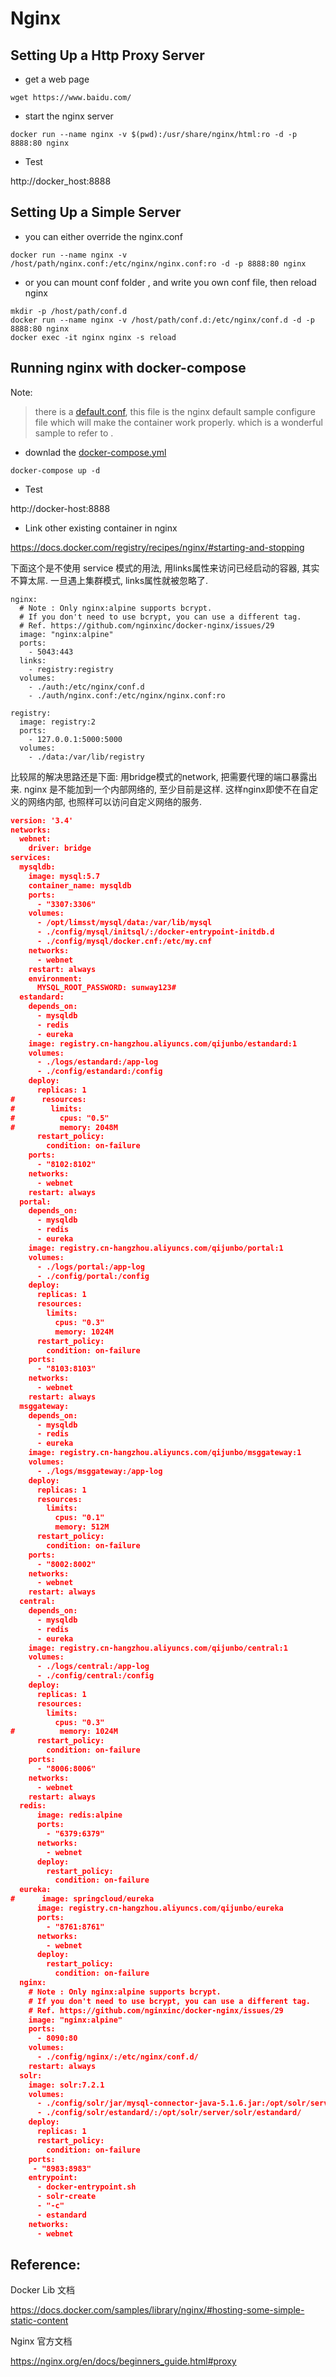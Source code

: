 ﻿Nginx
==

Setting Up a Http Proxy Server
--

-  get a web page 

```
wget https://www.baidu.com/
```

- start the nginx server

```
docker run --name nginx -v $(pwd):/usr/share/nginx/html:ro -d -p 8888:80 nginx
```

- Test

http://docker_host:8888


Setting Up a Simple Server
--

- you can either override the nginx.conf

```
docker run --name nginx -v /host/path/nginx.conf:/etc/nginx/nginx.conf:ro -d -p 8888:80 nginx
```

- or you can mount conf folder , and write you own conf file, then reload nginx

```
mkdir -p /host/path/conf.d
docker run --name nginx -v /host/path/conf.d:/etc/nginx/conf.d -d -p 8888:80 nginx
docker exec -it nginx nginx -s reload
```

Running nginx  with docker-compose
--

Note:
> there is a [default.conf](conf.d/default.conf),  this file is the nginx default sample configure file which will make the container work properly. which is a wonderful sample to refer to .

- downlad the [docker-compose.yml](docker-compose.yml)

```
docker-compose up -d
```

- Test

 http://docker-host:8888


- Link other existing container in nginx

https://docs.docker.com/registry/recipes/nginx/#starting-and-stopping
 
下面这个是不使用 service 模式的用法, 用links属性来访问已经启动的容器, 其实不算太屌.   一旦遇上集群模式, links属性就被忽略了.
```
nginx:
  # Note : Only nginx:alpine supports bcrypt.
  # If you don't need to use bcrypt, you can use a different tag.
  # Ref. https://github.com/nginxinc/docker-nginx/issues/29
  image: "nginx:alpine"
  ports:
    - 5043:443
  links:
    - registry:registry
  volumes:
    - ./auth:/etc/nginx/conf.d
    - ./auth/nginx.conf:/etc/nginx/nginx.conf:ro

registry:
  image: registry:2
  ports:
    - 127.0.0.1:5000:5000
  volumes:
    - ./data:/var/lib/registry
```

比较屌的解决思路还是下面:  用bridge模式的network, 把需要代理的端口暴露出来.  nginx 是不能加到一个内部网络的, 至少目前是这样. 这样nginx即使不在自定义的网络内部, 也照样可以访问自定义网络的服务.

```json
version: '3.4'
networks:
  webnet:
    driver: bridge
services:
  mysqldb:
    image: mysql:5.7
    container_name: mysqldb
    ports:
      - "3307:3306"
    volumes:
      - /opt/limsst/mysql/data:/var/lib/mysql
      - ./config/mysql/initsql/:/docker-entrypoint-initdb.d
      - ./config/mysql/docker.cnf:/etc/my.cnf
    networks:
      - webnet   
    restart: always
    environment:
      MYSQL_ROOT_PASSWORD: sunway123#
  estandard:
    depends_on:
      - mysqldb
      - redis
      - eureka
    image: registry.cn-hangzhou.aliyuncs.com/qijunbo/estandard:1
    volumes:
      - ./logs/estandard:/app-log
      - ./config/estandard:/config
    deploy:
      replicas: 1
#      resources:
#        limits:
#          cpus: "0.5"
#          memory: 2048M
      restart_policy:
        condition: on-failure
    ports:
      - "8102:8102"
    networks:
      - webnet
    restart: always
  portal:
    depends_on:
      - mysqldb 
      - redis
      - eureka
    image: registry.cn-hangzhou.aliyuncs.com/qijunbo/portal:1
    volumes:
      - ./logs/portal:/app-log
      - ./config/portal:/config
    deploy:
      replicas: 1
      resources:
        limits:
          cpus: "0.3"
          memory: 1024M
      restart_policy:
        condition: on-failure
    ports:
      - "8103:8103"
    networks:
      - webnet
    restart: always
  msggateway:
    depends_on:
      - mysqldb 
      - redis
      - eureka
    image: registry.cn-hangzhou.aliyuncs.com/qijunbo/msggateway:1
    volumes:
      - ./logs/msggateway:/app-log
    deploy:
      replicas: 1
      resources:
        limits:
          cpus: "0.1"
          memory: 512M
      restart_policy:
        condition: on-failure
    ports:
      - "8002:8002"
    networks:
      - webnet
    restart: always
  central:
    depends_on:
      - mysqldb 
      - redis
      - eureka
    image: registry.cn-hangzhou.aliyuncs.com/qijunbo/central:1
    volumes:
      - ./logs/central:/app-log
      - ./config/central:/config
    deploy:
      replicas: 1
      resources:
        limits:
          cpus: "0.3"
#          memory: 1024M
      restart_policy:
        condition: on-failure
    ports:
      - "8006:8006"
    networks:
      - webnet
    restart: always
  redis:
      image: redis:alpine
      ports:
        - "6379:6379"
      networks:
        - webnet
      deploy:
        restart_policy:
          condition: on-failure
  eureka:
#      image: springcloud/eureka
      image: registry.cn-hangzhou.aliyuncs.com/qijunbo/eureka
      ports:
        - "8761:8761"
      networks:
        - webnet
      deploy:
        restart_policy:
          condition: on-failure
  nginx:
    # Note : Only nginx:alpine supports bcrypt.
    # If you don't need to use bcrypt, you can use a different tag.
    # Ref. https://github.com/nginxinc/docker-nginx/issues/29
    image: "nginx:alpine"
    ports:
      - 8090:80
    volumes:
      - ./config/nginx/:/etc/nginx/conf.d/
    restart: always
  solr:
    image: solr:7.2.1
    volumes:
      - ./config/solr/jar/mysql-connector-java-5.1.6.jar:/opt/solr/server/solr-webapp/webapp/WEB-INF/lib/mysql-connector-java-5.1.6.jar
      - ./config/solr/estandard/:/opt/solr/server/solr/estandard/
    deploy:
      replicas: 1
      restart_policy:
        condition: on-failure
    ports:
     - "8983:8983"
    entrypoint:
      - docker-entrypoint.sh
      - solr-create
      - "-c"
      - estandard
    networks:
      - webnet


```

Reference:
--
Docker Lib 文档

https://docs.docker.com/samples/library/nginx/#hosting-some-simple-static-content

Nginx 官方文档

https://nginx.org/en/docs/beginners_guide.html#proxy